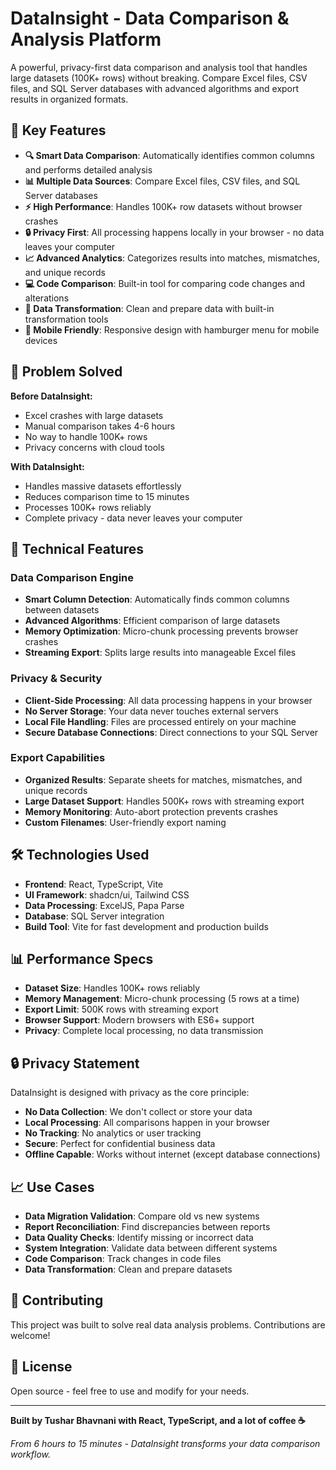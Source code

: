 # DataInsight - Data Comparison & Analysis Platform

A powerful, privacy-first data comparison and analysis tool that handles large datasets (100K+ rows) without breaking. Compare Excel files, CSV files, and SQL Server databases with advanced algorithms and export results in organized formats.

## 🚀 Key Features

- **🔍 Smart Data Comparison**: Automatically identifies common columns and performs detailed analysis
- **📊 Multiple Data Sources**: Compare Excel files, CSV files, and SQL Server databases
- **⚡ High Performance**: Handles 100K+ row datasets without browser crashes
- **🔒 Privacy First**: All processing happens locally in your browser - no data leaves your computer
- **📈 Advanced Analytics**: Categorizes results into matches, mismatches, and unique records
- **💻 Code Comparison**: Built-in tool for comparing code changes and alterations
- **🔄 Data Transformation**: Clean and prepare data with built-in transformation tools
- **📱 Mobile Friendly**: Responsive design with hamburger menu for mobile devices

## 🎯 Problem Solved

**Before DataInsight:**
- Excel crashes with large datasets
- Manual comparison takes 4-6 hours
- No way to handle 100K+ rows
- Privacy concerns with cloud tools

**With DataInsight:**
- Handles massive datasets effortlessly
- Reduces comparison time to 15 minutes
- Processes 100K+ rows reliably
- Complete privacy - data never leaves your computer

## 🔧 Technical Features

### Data Comparison Engine
- **Smart Column Detection**: Automatically finds common columns between datasets
- **Advanced Algorithms**: Efficient comparison of large datasets
- **Memory Optimization**: Micro-chunk processing prevents browser crashes
- **Streaming Export**: Splits large results into manageable Excel files

### Privacy & Security
- **Client-Side Processing**: All data processing happens in your browser
- **No Server Storage**: Your data never touches external servers
- **Local File Handling**: Files are processed entirely on your machine
- **Secure Database Connections**: Direct connections to your SQL Server

### Export Capabilities
- **Organized Results**: Separate sheets for matches, mismatches, and unique records
- **Large Dataset Support**: Handles 500K+ rows with streaming export
- **Memory Monitoring**: Auto-abort protection prevents crashes
- **Custom Filenames**: User-friendly export naming

## 🛠️ Technologies Used

- **Frontend**: React, TypeScript, Vite
- **UI Framework**: shadcn/ui, Tailwind CSS
- **Data Processing**: ExcelJS, Papa Parse
- **Database**: SQL Server integration
- **Build Tool**: Vite for fast development and production builds

## 📊 Performance Specs

- **Dataset Size**: Handles 100K+ rows reliably
- **Memory Management**: Micro-chunk processing (5 rows at a time)
- **Export Limit**: 500K rows with streaming export
- **Browser Support**: Modern browsers with ES6+ support
- **Privacy**: Complete local processing, no data transmission


## 🔒 Privacy Statement

DataInsight is designed with privacy as the core principle:
- **No Data Collection**: We don't collect or store your data
- **Local Processing**: All comparisons happen in your browser
- **No Tracking**: No analytics or user tracking
- **Secure**: Perfect for confidential business data
- **Offline Capable**: Works without internet (except database connections)

## 📈 Use Cases

- **Data Migration Validation**: Compare old vs new systems
- **Report Reconciliation**: Find discrepancies between reports
- **Data Quality Checks**: Identify missing or incorrect data
- **System Integration**: Validate data between different systems
- **Code Comparison**: Track changes in code files
- **Data Transformation**: Clean and prepare datasets

## 🤝 Contributing

This project was built to solve real data analysis problems. Contributions are welcome!

## 📄 License

Open source - feel free to use and modify for your needs.

---

**Built by Tushar Bhavnani with React, TypeScript, and a lot of coffee ☕**

*From 6 hours to 15 minutes - DataInsight transforms your data comparison workflow.*